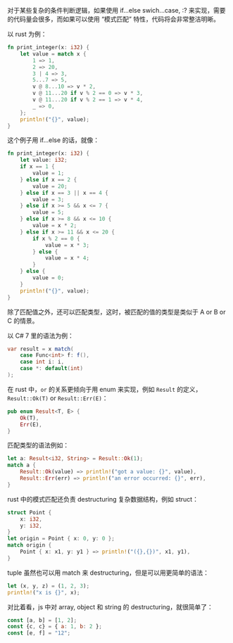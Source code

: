对于某些复杂的条件判断逻辑，如果使用 if...else swich...case, :? 来实现，需要的代码量会很多，而如果可以使用 “模式匹配” 特性，代码将会非常整洁明晰。

以 rust 为例：

```rust
fn print_integer(x: i32) {
    let value = match x {
        1 => 1,
        2 => 20,
        3 | 4 => 3,
        5...7 => 5,
        v @ 8...10 => v * 2,
        v @ 11...20 if v % 2 == 0 => v * 3,
        v @ 11...20 if v % 2 == 1 => v * 4,
        _ => 0,
    };
    println!("{}", value);
}
```

这个例子用 if...else 的话，就像：

```rust
fn print_integer(x: i32) {
    let value: i32;
    if x == 1 {
        value = 1;
    } else if x == 2 {
        value = 20;
    } else if x == 3 || x == 4 {
        value = 3;
    } else if x >= 5 && x <= 7 {
        value = 5;
    } else if x >= 8 && x <= 10 {
        value = x * 2;
    } else if x >= 11 && x <= 20 {
        if x % 2 == 0 {
            value = x * 3;
        } else {
            value = x * 4;
        }
    } else {
        value = 0;
    }
    println!("{}", value);
}
```

除了匹配值之外，还可以匹配类型，这时，被匹配的值的类型是类似于 A or B or C 的情景。

以 C# 7 里的语法为例：

```c#
var result = x match(
    case Func<int> f: f(),
    case int i: i,
    case *: default(int)
);
```

在 rust 中，`or` 的关系更倾向于用 enum 来实现，例如 `Result` 的定义，`Result::Ok(T)` or `Result::Err(E)`：

```rust
pub enum Result<T, E> {
    Ok(T),
    Err(E),
}
```

匹配类型的语法例如：

```rust
let a: Result<i32, String> = Result::Ok(1);
match a {
    Result::Ok(value) => println!("got a value: {}", value),
    Result::Err(err) => println!("an error occurred: {}", err),
}
```

rust 中的模式匹配还负责 destructuring 复杂数据结构，例如 struct：

```rust
struct Point {
    x: i32,
    y: i32,
}
let origin = Point { x: 0, y: 0 };
match origin {
    Point { x: x1, y: y1 } => println!("({},{})", x1, y1),
}
```

tuple 虽然也可以用 match 来 destructuring，但是可以用更简单的语法：

```rust
let (x, y, z) = (1, 2, 3);
println!("x is {}", x);
```

对比着看，js 中对 array, object 和 string 的 destructuring，就很简单了：

```js
const [a, b] = [1, 2];
const {c, c} = { a: 1, b: 2 };
const [e, f] = "12";
```
